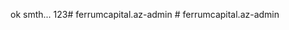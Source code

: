 ok smth...
123#   f e r r u m c a p i t a l . a z - a d m i n  
 #   f e r r u m c a p i t a l . a z - a d m i n  
 